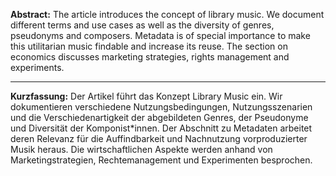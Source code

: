 **Abstract:** The article introduces the concept of library music. We document different terms and use cases as well as the diversity of genres, pseudonyms and composers. Metadata is of special importance to make this utilitarian music findable and increase its reuse. The section on economics discusses marketing strategies, rights management and experiments.

---

**Kurzfassung:** Der Artikel führt das Konzept Library Music ein. Wir dokumentieren verschiedene Nutzungsbedingungen, Nutzungsszenarien und die Verschiedenartigkeit der abgebildeten Genres, der Pseudonyme und Diversität der Komponist\*innen. Der Abschnitt zu Metadaten arbeitet deren Relevanz für die Auffindbarkeit und Nachnutzung vorproduzierter Musik heraus. Die wirtschaftlichen Aspekte werden anhand von Marketingstrategien, Rechtemanagement und Experimenten besprochen.
